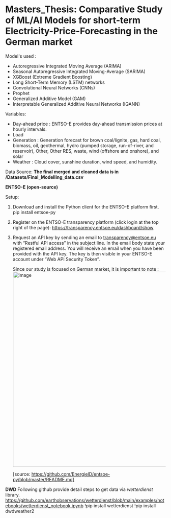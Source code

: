 # Masters_Thesis: Comparative Study of ML/AI Models for short-term Electricity-Price-Forecasting in the German market

Model's used : 
- Autoregressive Integrated Moving Average (ARIMA)
- Seasonal Autoregressive Integrated Moving-Average (SARIMA)
- XGBoost (Extreme Gradient Boosting)
- Long Short-Term Memory (LSTM) networks
- Convolutional Neural Networks (CNNs)
- Prophet
- Generalized Additive Model (GAM)
- Interpretable Generalized Additive Neural Networks (IGANN)

Variables:
- Day-ahead price : ENTSO-E provides day-ahead transmission prices at hourly intervals.
- Load 
- Generation : Generation forecast for brown coal/lignite, gas, hard coal, biomass, oil, geothermal, hydro (pumped storage, run-of-river, and reservoir), Other, Other RES, waste, wind (offshore and onshore), and solar
- Weather : Cloud cover, sunshine duration, wind speed, and humidity.

Data Source: 
**The final merged and cleaned data is in /Datasets/Final_Modelling_data.csv**

**ENTSO-E (open-source)**

Setup:

1. Download and install the Python client for the ENTSO-E platform first.
   pip install entsoe-py
2. Register on the ENTSO-E transparency platform (click login at the top right of the page): https://transparency.entsoe.eu/dashboard/show
3. Request an API key by sending an email to transparency@entsoe.eu with “Restful API access” in the subject line. In the email body state your registered email address.
   You will receive an email when you have been provided with the API key. The key is then visible in your ENTSO-E account under “Web API Security Token”.

   Since our study is focused on German market, it is important to note :
   <img width="611" alt="image" src="https://github.com/user-attachments/assets/31fec171-3e0b-4275-b3e5-1af650a5c625">
   
   [source: https://github.com/EnergieID/entsoe-py/blob/master/README.md]

**DWD**
Following github provide detail steps to get data via *wetterdienst* library.
https://github.com/earthobservations/wetterdienst/blob/main/examples/notebooks/wetterdienst_notebook.ipynb
!pip install wetterdienst
!pip install dwdweather2

